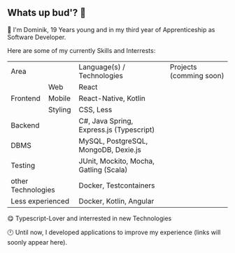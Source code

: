 ## Whats up bud'? 👋

💼 I'm Dominik, 19 Years young and in my third year of Apprenticeship as Software Developer.

Here are some of my currently Skills and Interrests:
<table>
  <tr>
    <td colspan="2">Area</td>
    <td>Language(s) / Technologies</td>
    <td>Projects (comming soon)</td>
  </tr>
  <tr>
    <td rowspan="3">Frontend</td>
    <td>Web</td>
    <td>React</td>
    <td rowspan="3"></td>
  </tr>  
  <tr>
    <td>Mobile</td>
    <td>React-Native, Kotlin</td>
  </tr> 
  <tr>
    <td>Styling</td>
    <td>CSS, Less</td>
  </tr>
  <tr>
    <td colspan="2">Backend</td>
    <td>C#, Java Spring, Express.js (Typescript)</td>
    <td></td>
  </tr>
  <tr>
    <td colspan="2">DBMS</td>
    <td>MySQL, PostgreSQL, MongoDB, Dexie.js</td>
    <td></td>
  </tr>
  <tr>
    <td colspan="2">Testing</td>
    <td>JUnit, Mockito, Mocha, Gatling (Scala)</td>
    <td></td>
  </tr>
  <tr>
    <td colspan="2">other Technologies</td>
    <td>Docker, Testcontainers</td>
    <td></td>
  </tr>
  <tr>
    <td colspan="2">Less experienced</td>
    <td>Docker, Kotlin, Angular</td>
    <td></td>
  </tr>
</table>

😋 Typescript-Lover and interrested in new Technologies

🕛 Until now, I developed applications to improve my experience (links will soonly appear here).
